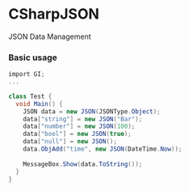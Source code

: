 # CSharpJSON
JSON Data Management

### Basic usage
```c#
import GI;
...

class Test {
  void Main() {
    JSON data = new JSON(JSONType.Object);
    data["string"] = new JSON("Bar");
    data["number"] = new JSON(100);
    data["bool"] = new JSON(true);
    data["null"] = new JSON();
    data.ObjAdd("time", new JSON(DateTime.Now));
    
    MessageBox.Show(data.ToString());
  }
}
```

